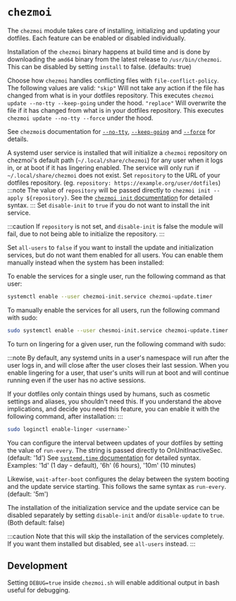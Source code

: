 # `chezmoi`

The `chezmoi` module takes care of installing, initializing and updating your dotfiles.
Each feature can be enabled or disabled individually.

Installation of the `chezmoi` binary happens at build time and is done by downloading the `amd64` binary from the latest release to `/usr/bin/chezmoi`. 
This can be disabled by setting `install` to false. (defaults: true)

Choose how `chezmoi` handles conflicting files with `file-conflict-policy`. 
The following values are valid:
`"skip"` Will not take any action if the file has changed from what is in your dotfiles repository. 
This executes `chezmoi update --no-tty --keep-going` under the hood. 
`"replace"` Will overwrite the file if it has changed from what is in your dotfiles repository.
This executes `chezmoi update --no-tty --force` under the hood.

See `chezmoi`s documentation for [`--no-tty`](https://www.chezmoi.io/reference/command-line-flags/global/#-no-tty), [`--keep-going`](https://www.chezmoi.io/reference/command-line-flags/global/#-k-keep-going) and [`--force`](https://www.chezmoi.io/reference/command-line-flags/global/#-force) for details.

A systemd user service is installed that will initialize a `chezmoi` repository on chezmoi's default path (`~/.local/share/chezmoi`) for any user when it logs in, or at boot if it has lingering enabled.
The service will only run if `~/.local/share/chezmoi` does not exist.
Set `repository` to the URL of your dotfiles repository. (eg. `repository: https://example.org/user/dotfiles`)
:::note
The value of `repository` will be passed directly to `chezmoi init --apply ${repository}`.
See the [`chezmoi init` documentation](https://www.chezmoi.io/reference/commands/init/) for detailed syntax.
::: 
Set `disable-init` to `true` if you do not want to install the init service.

:::caution
If `repository` is not set, and `disable-init` is false the module will fail, due to not being able to initialize the repository.
:::

Set `all-users` to `false` if you want to install the update and initialization services, but do not want them enabled for all users.
You can enable them manually instead when the system has been installed:

To enable the services for a single user, run the following command as that user:

```bash
systemctl enable --user chezmoi-init.service chezmoi-update.timer
```

To manually enable the services for all users, run the following command with sudo:

```bash
sudo systemctl enable --user chesmoi-init.service chezmoi-update.timer
```

To turn on lingering for a given user, run the following command with sudo:

:::note
By default, any systemd units in a user's namespace will run after the user logs in, and will close after the user closes their last session. 
When you enable lingering for a user, that user's units will run at boot and will continue running even if the user has no active sessions.

If your dotfiles only contain things used by humans, such as cosmetic settings and aliases, you shouldn't need this. 
If you understand the above implications, and decide you need this feature, you can enable it with the following command, after installation:
:::

```bash
sudo loginctl enable-linger <username>`
```

You can configure the interval between updates of your dotfiles by setting the value of `run-every`.
The string is passed directly to OnUnitInactiveSec. (default: '1d')
See [`systemd.time` documentation](https://www.freedesktop.org/software/systemd/man/latest/systemd.time.html) for detailed syntax.
Examples: '1d' (1 day - default), '6h' (6 hours), '10m' (10 minutes)

Likewise, `wait-after-boot` configures the delay between the system booting and the update service starting.
This follows the same syntax as `run-every`. (default: '5m')

The installation of the initialization service and the update service can be disabled separately by setting `disable-init` and/or `disable-update` to `true`. (Both default: false)

:::caution
Note that this will skip the installation of the services completely. If you want them installed but disabled, see `all-users` instead.
:::

## Development

Setting `DEBUG=true` inside `chezmoi.sh` will enable additional output in bash useful for debugging.
